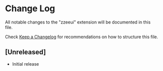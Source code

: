 # Change Log

All notable changes to the "zzeeui" extension will be documented in this file.

Check [Keep a Changelog](http://keepachangelog.com/) for recommendations on how to structure this file.

## [Unreleased]

- Initial release
